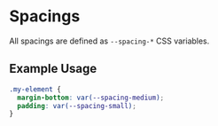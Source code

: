 <script setup>
import Table from '../Table.vue'
</script>

# Spacings

All spacings are defined as `--spacing-*` CSS variables.

<Table
    :headers="['Value', 'Variable']" 
    :rows="[
        ['4px', 'var(--spacing-xxsmall)'],
        ['8px', 'var(--spacing-xsmall)'],
        ['12px', 'var(--spacing-small)'],
        ['16px', 'var(--spacing-base)'],
        ['20px', 'var(--spacing-medium)'],
        ['24px', 'var(--spacing-large)'],
        ['28px', 'var(--spacing-xlarge)'],
        ['32px', 'var(--spacing-xxlarge)'],
        ['40px', 'var(--spacing-xxxlarge)'],
        ['48px', 'var(--spacing-xxxxlarge)'],
        ['64px', 'var(--spacing-giant)'],
        ['80px', 'var(--spacing-xgiant)']
    ]" 
/>

## Example Usage
```css
.my-element {
  margin-bottom: var(--spacing-medium);
  padding: var(--spacing-small);
}
```
